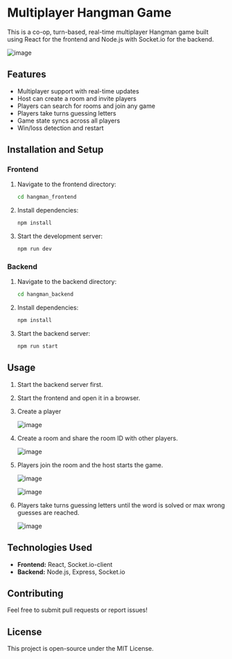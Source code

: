 # Multiplayer Hangman Game
This is a co-op, turn-based, real-time multiplayer Hangman game built using React for the frontend and Node.js with Socket.io for the backend.

![image](https://github.com/user-attachments/assets/50bd89f2-ccaf-4c79-a6e7-c99561467fe0)

## Features
- Multiplayer support with real-time updates
- Host can create a room and invite players
- Players can search for rooms and join any game
- Players take turns guessing letters
- Game state syncs across all players
- Win/loss detection and restart

## Installation and Setup
### **Frontend**
1. Navigate to the frontend directory:
   ```sh
   cd hangman_frontend
   ```
2. Install dependencies:
   ```sh
   npm install
   ```
3. Start the development server:
   ```sh
   npm run dev
   ```

### **Backend**
1. Navigate to the backend directory:
   ```sh
   cd hangman_backend
   ```
2. Install dependencies:
   ```sh
   npm install
   ```
3. Start the backend server:
   ```sh
   npm run start
   ```

## Usage
1. Start the backend server first.
2. Start the frontend and open it in a browser.
3. Create a player

   ![image](https://github.com/user-attachments/assets/6a05035d-ed6d-4fe1-bc72-741cbdadb8cb)

4. Create a room and share the room ID with other players.
   
   ![image](https://github.com/user-attachments/assets/fca3c978-9e31-471e-8c5b-88e678f8718a)

5. Players join the room and the host starts the game.
   
   ![image](https://github.com/user-attachments/assets/23834cd6-0378-4482-b308-46d656d1f8c9)
   
   ![image](https://github.com/user-attachments/assets/bab551a3-7f3b-41bf-a634-a6ce880110af)

6. Players take turns guessing letters until the word is solved or max wrong guesses are reached.
   
   ![image](https://github.com/user-attachments/assets/8be86886-56cd-443c-9584-aec36502269f)

## Technologies Used
- **Frontend:** React, Socket.io-client
- **Backend:** Node.js, Express, Socket.io

## Contributing
Feel free to submit pull requests or report issues!

## License
This project is open-source under the MIT License.

